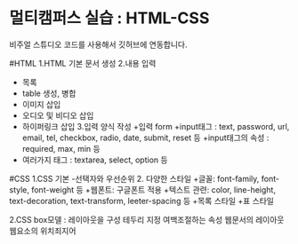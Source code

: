 # 멀티캠퍼스 실습 : HTML-CSS
비주얼 스튜디오 코드를 사용해서 깃허브에 연동합니다.

#HTML
1.HTML  기본 문서 생성
2.내용 입력
+ 목록
+ table 생성, 병합
+ 이미지 삽입
+ 오디오 및 비디오 삽입
+ 하이퍼링크 삽입
3.입력 양식 작성
+입력 form 
+input태그 : text, password, url, email, tel, checkbox, radio, date, submit, reset 등
+input태그의 속성 : required, max, min 등
+ 여러가지 태그 : textarea, select, option 등

#CSS
1.CSS 기본 -선택자와 우선순위
2. 다양한 스타일
+글꼴: font-family, font-style, font-weight 등
+웹폰트: 구글폰트 적용
+텍스트 관련: color, line-height, text-decoration, text-transform, leeter-spacing 등
+목록 스타일
+표 스타일

2.CSS box모델 : 레이아웃을 구성
테두리 지정
여백조절하는 속성
웹문서의 레이아웃
웹요소의 위치죄지어

